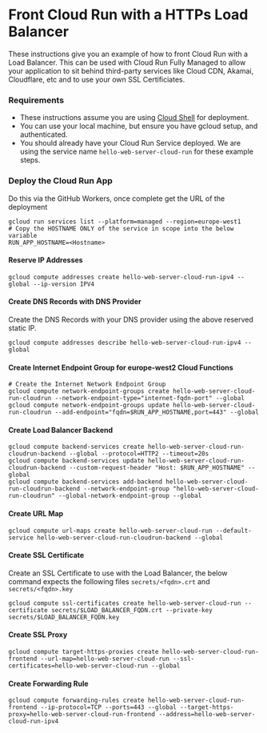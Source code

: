 # Front Cloud Run with a HTTPs Load Balancer

These instructions give you an example of how to front Cloud Run with a Load Balancer. This can be used with Cloud Run Fully Managed to allow your application to sit behind third-party services like Cloud CDN, Akamai, Cloudflare, etc and to use your own SSL Certificiates.

### Requirements

* These instructions assume you are using [Cloud Shell](https://cloud.google.com/shell/docs) for deployment.
* You can use your local machine, but ensure you have gcloud setup, and authenticated.
* You should already have your Cloud Run Service deployed. We are using the service name `hello-web-server-cloud-run` for these example steps.

### Deploy the Cloud Run App
Do this via the GitHub Workers, once complete get the URL of the deployment
```
gcloud run services list --platform=managed --region=europe-west1
# Copy the HOSTNAME ONLY of the service in scope into the below variable
RUN_APP_HOSTNAME=<Hostname>
```

#### Reserve IP Addresses
```
gcloud compute addresses create hello-web-server-cloud-run-ipv4 --global --ip-version IPV4
```

####  Create DNS Records with DNS Provider
Create the DNS Records with your DNS provider using the above reserved static IP.
```
gcloud compute addresses describe hello-web-server-cloud-run-ipv4 --global
```

####  Create Internet Endpoint Group for europe-west2 Cloud Functions
```
# Create the Internet Network Endpoint Group
gcloud compute network-endpoint-groups create hello-web-server-cloud-run-cloudrun --network-endpoint-type="internet-fqdn-port" --global
gcloud compute network-endpoint-groups update hello-web-server-cloud-run-cloudrun --add-endpoint="fqdn=$RUN_APP_HOSTNAME,port=443" --global
```

####  Create Load Balancer Backend
```
gcloud compute backend-services create hello-web-server-cloud-run-cloudrun-backend --global --protocol=HTTP2 --timeout=20s
gcloud compute backend-services update hello-web-server-cloud-run-cloudrun-backend --custom-request-header "Host: $RUN_APP_HOSTNAME" --global
gcloud compute backend-services add-backend hello-web-server-cloud-run-cloudrun-backend --network-endpoint-group "hello-web-server-cloud-run-cloudrun" --global-network-endpoint-group --global
```

#### Create URL Map
```
gcloud compute url-maps create hello-web-server-cloud-run --default-service hello-web-server-cloud-run-cloudrun-backend --global
```

#### Create SSL Certificate
Create an SSL Certificate to use with the Load Balancer, the below command expects the following files `secrets/<fqdn>.crt` and `secrets/<fqdn>.key`
```
gcloud compute ssl-certificates create hello-web-server-cloud-run --certificate secrets/$LOAD_BALANCER_FQDN.crt --private-key secrets/$LOAD_BALANCER_FQDN.key
```

#### Create SSL Proxy
```
gcloud compute target-https-proxies create hello-web-server-cloud-run-frontend --url-map=hello-web-server-cloud-run --ssl-certificates=hello-web-server-cloud-run --global
```

#### Create Forwarding Rule
```
gcloud compute forwarding-rules create hello-web-server-cloud-run-frontend --ip-protocol=TCP --ports=443 --global --target-https-proxy=hello-web-server-cloud-run-frontend --address=hello-web-server-cloud-run-ipv4
```